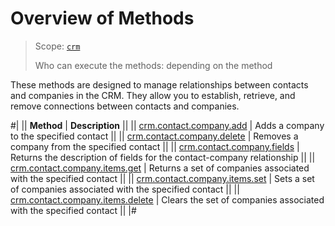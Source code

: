 # Overview of Methods

> Scope: [`crm`](../../../scopes/permissions.md)
>
> Who can execute the methods: depending on the method

These methods are designed to manage relationships between contacts and companies in the CRM. They allow you to establish, retrieve, and remove connections between contacts and companies.

#|
|| **Method** | **Description** ||
|| [crm.contact.company.add](./crm-contact-company-add.md) | Adds a company to the specified contact ||
|| [crm.contact.company.delete](./crm-contact-company-delete.md) | Removes a company from the specified contact ||
|| [crm.contact.company.fields](./crm-contact-company-fields.md) | Returns the description of fields for the contact-company relationship ||
|| [crm.contact.company.items.get](./crm-contact-company-items-get.md) | Returns a set of companies associated with the specified contact ||
|| [crm.contact.company.items.set](./crm-contact-company-items-set.md) | Sets a set of companies associated with the specified contact ||
|| [crm.contact.company.items.delete](./crm-contact-company-items-delete.md) | Clears the set of companies associated with the specified contact ||
|#